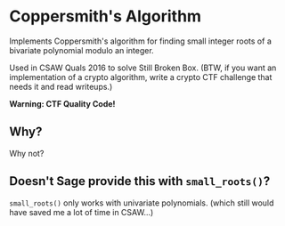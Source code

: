 # Coppersmith's Algorithm
Implements Coppersmith's algorithm for finding small integer roots of a bivariate polynomial modulo an integer.

Used in CSAW Quals 2016 to solve Still Broken Box. (BTW, if you want an implementation of a crypto algorithm, write a crypto CTF challenge that needs it and read writeups.)

**Warning: CTF Quality Code!**

## Why?
Why not?
## Doesn't Sage provide this with `small_roots()`?
`small_roots()` only works with univariate polynomials. (which still would have saved me a lot of time in CSAW...)
